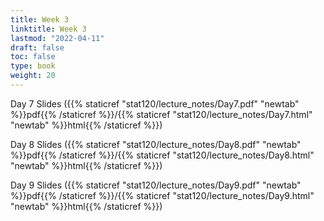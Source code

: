 ```yaml
---
title: Week 3 
linktitle: Week 3
lastmod: "2022-04-11"
draft: false  
toc: false  
type: book  
weight: 20
---
```



Day 7 Slides ({{% staticref "stat120/lecture_notes/Day7.pdf" "newtab" %}}pdf{{% /staticref %}}/{{% staticref "stat120/lecture_notes/Day7.html" "newtab" %}}html{{% /staticref %}})

Day 8 Slides ({{% staticref "stat120/lecture_notes/Day8.pdf" "newtab" %}}pdf{{% /staticref %}}/{{% staticref "stat120/lecture_notes/Day8.html" "newtab" %}}html{{% /staticref %}})

Day 9 Slides ({{% staticref "stat120/lecture_notes/Day9.pdf" "newtab" %}}pdf{{% /staticref %}}/{{% staticref "stat120/lecture_notes/Day9.html" "newtab" %}}html{{% /staticref %}})
